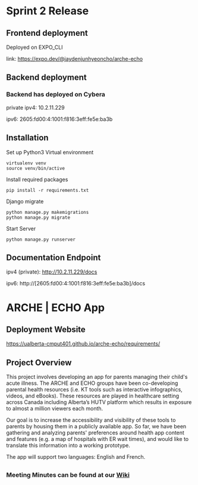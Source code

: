 # Sprint 2 Release
## Frontend deployment

Deployed on EXPO_CLI


link: https://expo.dev/@jaydenjunhyeoncho/arche-echo

## Backend deployment
### Backend has deployed on Cybera
private ipv4: 10.2.11.229

ipv6: 2605:fd00:4:1001:f816:3eff:fe5e:ba3b

## Installation 

Set up Python3 Virtual environment 

```
virtualenv venv
source venv/bin/active
```

Install required packages

```
pip install -r requirements.txt
```

Django migrate

```
python manage.py makemigrations
python manage.py migrate
```

Start Server

```
python manage.py runserver
```


## Documentation Endpoint
ipv4 (private): http://10.2.11.229/docs

ipv6: http://[2605:fd00:4:1001:f816:3eff:fe5e:ba3b]/docs


# ARCHE | ECHO App

## Deployment Website
https://ualberta-cmput401.github.io/arche-echo/requirements/

## Project Overview

This project involves developing an app for parents managing their child's acute illness. The ARCHE and ECHO groups have been co-developing parental health resources (i.e. KT tools such as interactive infographics, videos, and eBooks). These resources are played in healthcare setting across Canada including Alberta’s HUTV platform which results in exposure to almost a million viewers each month.

Our goal is to increase the accessibility and visibility of these tools to parents by housing them in a publicly available app. So far, we have been gathering and analyzing parents' preferences around health app content and features (e.g. a map of hospitals with ER wait times), and would like to translate this information into a working prototype.

The app will support two languages: English and French.
##
### Meeting Minutes can be found at our [Wiki](https://github.com/UAlberta-CMPUT401/arche-echo/wiki)

